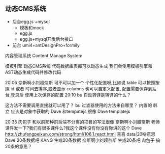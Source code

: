 ## 动态CMS系统
- 后台egg.js +mysql
  - 模板和mock
  - egg.js
  - egg.js+mysql开发后台接口
- 前台 umi4+antDesignPro+formily


内容管理系统
Content Manage System



模板引擎
动态CMS系统
代码数据库表都可以动态生成
我们会使用模板引擎和AST动态生成代码并修改代码



20:06
奈斯啊小刘超奈斯
可不可以加一个 个性化配置呀,比如说 table 可以按照按照 id 或者 时间去排序,或者显示 columns 也可以自定义配置, 配置需要保存到后台,登录后 使用上次保存的配置 
20:10
bu
自动转译是转译的什么？  




这方法不需要调用直接就可以用了？ 
bu
过滤器使用的方法来自哪里？ 内置的
韩立
应该是对象中获取的 
Dave
和tempatejs 很像 
Dave
templatejs 


20:35
肉包子
和以前那种前后端不分离的项目的写法很像 
奈斯啊小刘超奈斯
老师课件发一下?我们有很多课件么?我这个课件没有你没有你讲的这个 
Dave
http://zhufengpeixun.com/strong/html/106.1.react.html 
喜喜
data|20啥意思 
Dave
20条数据吧 
KANG
生成20条数据 
奈斯啊小刘超奈斯
生成20条吧 
肉包子
搞20条的意思？ 

